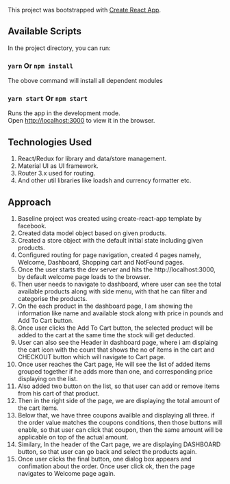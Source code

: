 This project was bootstrapped with [Create React App](https://github.com/facebookincubator/create-react-app).

## Available Scripts

In the project directory, you can run:

### `yarn` Or `npm install`

The obove command will install all dependent modules

### `yarn start` Or `npm start`

Runs the app in the development mode.<br>
Open [http://localhost:3000](http://localhost:3000) to view it in the browser.

## Technologies Used

 1. React/Redux for library and data/store management.
 2. Material UI as UI framework.
 3. Router 3.x used for routing.
 4. And other util libraries like loadsh and currency formatter etc.

## Approach

 1. Baseline project was created using create-react-app template by facebook.
 2. Created data model object based on given products.
 3. Created a store object with the default initial state including given products.
 4. Configured routing for page navigation, created 4 pages namely, Welcome, Dashboard, Shopping cart and   NotFound pages.
 5. Once the user starts the dev server and hits the http://localhost:3000, by default welcome page loads
 to the browser.
 6. Then user needs to navigate to dashboard, where user can see the total available products along with
 side menu, with that he can filter and categorise the products.
 7. On the each product in the dashboard page, I am showing the information like name and available stock along with price in pounds and Add To Cart button.
 8. Once user clicks the Add To Cart button, the selected product will be added to the cart at the same time
 the stock will get deducted.
 9. User can also see the Header in dashboard page, where i am displaing the cart icon with the count that shows the no of items in the cart and CHECKOUT button which will navigate to Cart page.
 10. Once user reaches the Cart page, He will see the list of added items grouped together if he adds more than one, and corresponding price displaying on the list.
 11. Also added two button on the list, so that user can add or remove items from his cart of that product.
 12. Then in the right side of the page, we are displaying the total amount of the cart items.
 13. Below that, we have three coupons availble and displaying all three. if the order value matches the coupons conditions, then those buttons will enable, so that user can click that coupon, then the same amount will be applicable on top of the actual amount.
 14. Similary, In the header of the Cart page, we are displaying DASHBOARD button, so that user can go back and select the products again.
 15. Once user clicks the final button, one dialog box appears and confimation about the order. Once user click ok, then the page navigates to Welcome page again.
